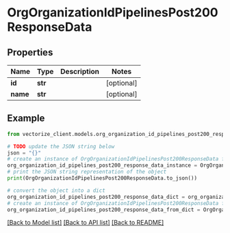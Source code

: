 # OrgOrganizationIdPipelinesPost200ResponseData


## Properties

Name | Type | Description | Notes
------------ | ------------- | ------------- | -------------
**id** | **str** |  | [optional] 
**name** | **str** |  | [optional] 

## Example

```python
from vectorize_client.models.org_organization_id_pipelines_post200_response_data import OrgOrganizationIdPipelinesPost200ResponseData

# TODO update the JSON string below
json = "{}"
# create an instance of OrgOrganizationIdPipelinesPost200ResponseData from a JSON string
org_organization_id_pipelines_post200_response_data_instance = OrgOrganizationIdPipelinesPost200ResponseData.from_json(json)
# print the JSON string representation of the object
print(OrgOrganizationIdPipelinesPost200ResponseData.to_json())

# convert the object into a dict
org_organization_id_pipelines_post200_response_data_dict = org_organization_id_pipelines_post200_response_data_instance.to_dict()
# create an instance of OrgOrganizationIdPipelinesPost200ResponseData from a dict
org_organization_id_pipelines_post200_response_data_from_dict = OrgOrganizationIdPipelinesPost200ResponseData.from_dict(org_organization_id_pipelines_post200_response_data_dict)
```
[[Back to Model list]](../README.md#documentation-for-models) [[Back to API list]](../README.md#documentation-for-api-endpoints) [[Back to README]](../README.md)


